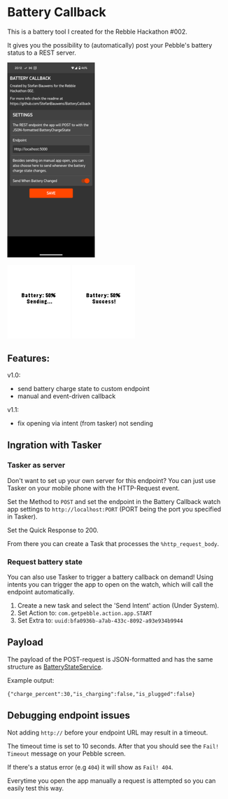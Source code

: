 # Battery Callback
This is a battery tool I created for the Rebble Hackathon #002.

It gives you the possibility to (automatically) post your Pebble's battery status to a REST server.

<img src ="BatteryCallback/screenshot_config.png" width= 200 alt = "Battery Callback Phone Config screenshot">

![Battery Callback app screenshot](BatteryCallback/screenshot2.png)
![Battery Callback app screenshot](BatteryCallback/screenshot3.png)

## Features:
v1.0:
- send battery charge state to custom endpoint
- manual and event-driven callback
  
v1.1:
- fix opening via intent (from tasker) not sending

## Ingration with Tasker
### Tasker as server
Don't want to set up your own server for this endpoint? You can just use Tasker on your mobile phone with the HTTP-Request event. 

Set the Method to `POST` and set the endpoint in the Battery Callback watch app settings to `http://localhost:PORT` (PORT being the port you specified in Tasker).

Set the Quick Response to 200.

From there you can create a Task that processes the `%http_request_body`. 

### Request battery state
You can also use Tasker to trigger a battery callback on demand! Using intents you can trigger the app to open on the watch, which will call the endpoint automatically.

1. Create a new task and select the 'Send Intent' action (Under System). 
2. Set Action to: `com.getpebble.action.app.START`
3. Set Extra to: `uuid:bfa0936b-a7ab-433c-8092-a93e934b9944`

## Payload
The payload of the POST-request is JSON-formatted and has the same structure as <a href="https://developer.rebble.io/developer.pebble.com/docs/c/Foundation/Event_Service/BatteryStateService/index.html#BatteryChargeState">BatteryStateService</a>.

Example output:
```
{"charge_percent":30,"is_charging":false,"is_plugged":false}
```

## Debugging endpoint issues
Not adding `http://` before your endpoint URL may result in a timeout.

The timeout time is set to 10 seconds. After that you should see the `Fail! Timeout` message on your Pebble screen.

If there's a status error (e.g `404`) it will show as `Fail! 404`.

Everytime you open the app manually a request is attempted so you can easily test this way. 
